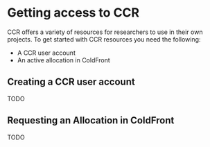 # Getting access to CCR 

CCR offers a variety of resources for researchers to use in their own projects.
To get started with CCR resources you need the following:

- A CCR user account
- An active allocation in ColdFront

## Creating a CCR user account

TODO

## Requesting an Allocation in ColdFront

TODO
